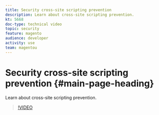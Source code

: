```yaml
---
title: Security cross-site scripting prevention
description: Learn about cross-site scripting prevention. 
kt: 5668
doc-type: technical video
topic: security
feature: magento
audience: developer
activity: use
team: magentou
---
```


# Security cross-site scripting prevention {#main-page-heading}

Learn about cross-site scripting prevention. 

>[!VIDEO](https://video.tv.adobe.com/v/35823?quality=12&learn=on)